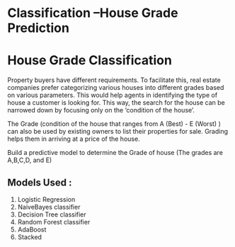 # Classification –House Grade Prediction

# House Grade Classification
Property buyers have different requirements. To facilitate this, real estate companies prefer categorizing 
various houses into different grades based on various parameters. This would help agents in identifying 
the type of house a customer is looking for. This way, the search for the house can be narrowed down 
by focusing only on the ‘condition of the house’.

The Grade (condition of the house that ranges from A (Best) - E (Worst) ) can also be used by existing 
owners to list their properties for sale. Grading helps them in arriving at a price of the house.

Build a predictive model to determine the Grade of house (The grades are A,B,C,D, and E)

## Models Used :
1. Logistic Regression
2. NaiveBayes classifier
3. Decision Tree classifier
4. Random Forest classifier
5. AdaBoost
6. Stacked
